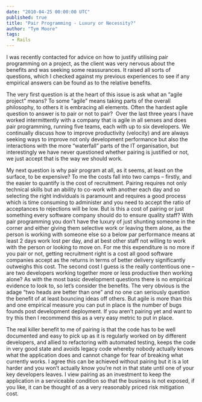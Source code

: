 ```yaml
---
date: "2010-04-25 00:00:00 UTC"
published: true
title: "Pair Programming - Luxury or Necessity?"
author: "Tym Moore"
tags:
  - Rails
---
```


<p>I was recently contacted for advice on how to justify utilising pair programming on a project, as the client was very nervous about the benefits and was seeking some reassurances. It raised all sorts of questions, which I checked against my previous experiences to see if any empirical answers can be found as to the relative benefits.</p>
<p>The very first question is at the heart of this issue is ask what an &ldquo;agile project&rdquo; means? To some &ldquo;agile&rdquo; means taking parts of the overall philosophy, to others it is embracing all elements. Often the hardest agile question to answer is to pair or not to pair? &nbsp;Over the last three years I have worked intermittently with a company that is agile in all senses and does pair programming, running five teams, each with up to six developers. We continually discuss how to improve productivity (velocity) and are always seeking ways to improve not only development performance but also the interactions with the more &ldquo;waterfall&rdquo; parts of the IT organisation, but interestingly we have never questioned whether pairing is justified or not, we just accept that is the way we should work.</p>
<p>My next question is why pair program at all, as it seems, at least on the surface, to be expensive? To me the costs fall into two camps &ndash; firstly, and the easier to quantify is the cost of recruitment. Pairing requires not only technical skills but an ability to co-work with another each day and so selecting the right individuals is paramount and requires a good process which is time consuming to administer and you need to accept the ratio of acceptances to rejections will be low. But is this a cost of pairing or just something every software company should do to ensure quality staff? With pair programming you don&rsquo;t have the luxury of just shunting someone in the corner and either giving them selective work or leaving them alone, as the person is working with someone else so a below par performance means at least 2 days work lost per day, and at best other staff not willing to work with the person or looking to move on. For me this expenditure is no more if you pair or not, getting recruitment right is a cost all good software companies accept as the returns in terms of better delivery significantly outweighs this cost. The second cost I guess is the really contentious one &ndash; are two developers working together more or less productive then working alone? As with the most basic development questions there is no empirical evidence to look to, so let&rsquo;s consider the benefits. The very obvious is the adage &ldquo;two heads are better than one&rdquo; and no one can seriously question the benefit of at least bouncing ideas off others. But agile is more than this and one empirical measure you can put in place is the number of bugs founds post development deployment. If you aren&rsquo;t pairing yet and want to try this then I recommend this as a very easy metric to put in place.</p>
<p>The real killer benefit to me of pairing is that the code has to be well documented and easy to pick up as it is regularly worked on by different developers, and allied to refactoring with automated testing, keeps the code in very good state and avoids legacy code whereby nobody actually knows what the application does and cannot change for fear of breaking what currently works. I agree this can be achieved without pairing but it is a lot harder and you won&rsquo;t actually know you&rsquo;re not in that state until one of your key developers leaves. I view pairing as an investment to keep the application in a serviceable condition so that the business is not exposed, if you like, it can be thought of as a very reasonably priced risk mitigation cost.</p>

